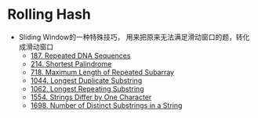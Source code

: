 # Rolling Hash

* Sliding Window的一种特殊技巧， 用来把原来无法满足滑动窗口的题，转化成滑动窗口
  * [187. Repeated DNA Sequences](https://leetcode.com/problems/repeated-dna-sequences)
  * [214. Shortest Palindrome](https://leetcode.com/problems/shortest-palindrome)
  * [718. Maximum Length of Repeated Subarray](https://leetcode.com/problems/maximum-length-of-repeated-subarray)
  * [1044. Longest Duplicate Substring](https://leetcode.com/problems/longest-duplicate-substring)
  * [1062. Longest Repeating Substring](https://leetcode.com/problems/longest-repeating-substring)
  * [1554. Strings Differ by One Character](https://leetcode.com/problems/strings-differ-by-one-character)
  * [1698. Number of Distinct Substrings in a Strin](https://leetcode.com/problems/number-of-distinct-substrings-in-a-string)g
